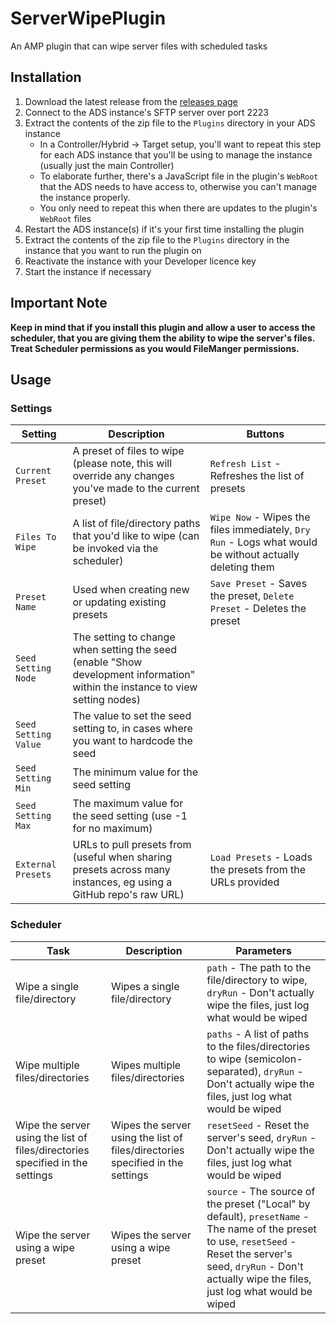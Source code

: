 # ServerWipePlugin

An AMP plugin that can wipe server files with scheduled tasks

## Installation

1. Download the latest release from the [releases page](https://github.com/p0t4t0sandwich/ServerWipePlugin/releases)
2. Connect to the ADS instance's SFTP server over port 2223
3. Extract the contents of the zip file to the `Plugins` directory in your ADS instance
    * In a Controller/Hybrid -> Target setup, you'll want to repeat this step for each ADS instance that you'll be using to manage the instance (usually just the main Controller)
    * To elaborate further, there's a JavaScript file in the plugin's `WebRoot` that the ADS needs to have access to, otherwise you can't manage the instance properly.
    * You only need to repeat this when there are updates to the plugin's `WebRoot` files
4. Restart the ADS instance(s) if it's your first time installing the plugin
5. Extract the contents of the zip file to the `Plugins` directory in the instance that you want to run the plugin on
6. Reactivate the instance with your Developer licence key
7. Start the instance if necessary

## **Important Note**

**Keep in mind that if you install this plugin and allow a user to access the scheduler, that you are giving them the
ability to wipe the server's files. Treat Scheduler permissions as you would FileManger permissions.**

## Usage

### Settings

| Setting              | Description                                                                                                                   | Buttons                                                                                                 |
|----------------------|-------------------------------------------------------------------------------------------------------------------------------|---------------------------------------------------------------------------------------------------------|
| `Current Preset`     | A preset of files to wipe (please note, this will override any changes you've made to the current preset)                     | `Refresh List` - Refreshes the list of presets                                                          |
| `Files To Wipe`      | A list of file/directory paths that you'd like to wipe (can be invoked via the scheduler)                                     | `Wipe Now` - Wipes the files immediately, `Dry Run` - Logs what would be without actually deleting them |
| `Preset Name`        | Used when creating new or updating existing presets                                                                           | `Save Preset` - Saves the preset, `Delete Preset` - Deletes the preset                                  |
| `Seed Setting Node`  | The setting to change when setting the seed (enable "Show development information" within the instance to view setting nodes) |                                                                                                         |
| `Seed Setting Value` | The value to set the seed setting to, in cases where you want to hardcode the seed                                            |                                                                                                         |
| `Seed Setting Min`   | The minimum value for the seed setting                                                                                        |                                                                                                         |
| `Seed Setting Max`   | The maximum value for the seed setting (use -1 for no maximum)                                                                |                                                                                                         |
| `External Presets`   | URLs to pull presets from (useful when sharing presets across many instances, eg using a GitHub repo's raw URL)               | `Load Presets` - Loads the presets from the URLs provided                                               |

### Scheduler

| Task                                                                          | Description                                                                    | Parameters                                                                                                                                                                                                            |
|-------------------------------------------------------------------------------|--------------------------------------------------------------------------------|-----------------------------------------------------------------------------------------------------------------------------------------------------------------------------------------------------------------------|
| Wipe a single file/directory                                                  | Wipes a single file/directory                                                  | `path` - The path to the file/directory to wipe, `dryRun` - Don't actually wipe the files, just log what would be wiped                                                                                               |
| Wipe multiple files/directories                                               | Wipes multiple files/directories                                               | `paths` - A list of paths to the files/directories to wipe (semicolon-separated), `dryRun` - Don't actually wipe the files, just log what would be wiped                                                              |
| Wipe the server using the list of files/directories specified in the settings | Wipes the server using the list of files/directories specified in the settings | `resetSeed` - Reset the server's seed, `dryRun` - Don't actually wipe the files, just log what would be wiped                                                                                                         |
| Wipe the server using a wipe preset                                           | Wipes the server using a wipe preset                                           | `source` - The source of the preset ("Local" by default), `presetName` - The name of the preset to use, `resetSeed` - Reset the server's seed, `dryRun` - Don't actually wipe the files, just log what would be wiped |
